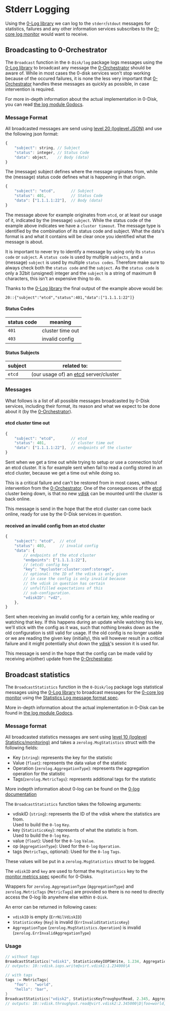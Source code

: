 # Stderr Logging

Using the [0-Log library][zerolog] we can log to the `stderr`/`stdout` messages for statistics, failures and any other information services subscribes to the [0-core log monitor][zeroCoreLogMonitor] would want to receive.

## Broadcasting to 0-Orchestrator

The `Broadcast` function in the `0-Disk/log` package logs messages using the [0-Log library][zeroLog] to broadcast any message the [0-Orchestrator][zeroOrchestrator] should be aware of. While in most cases the 0-disk services won't stop working because of the occured failures, it is none the less very important that [0-Orchestrator][zeroOrchestrator] handles these messages as quickly as possible, in case intervention is required.

For more in-depth information about the actual implementation in 0-Disk, you can read [the log module Godocs][zeroDiskLogGodcs].

### Message Format

All broadcasted messages are send using [level 20 (loglevel JSON)][loglevels] and use the following json format:

```js
{
    "subject": string, // Subject
    "status": integer, // Status Code
    "data": object,    // Body (data)
}
```

The (message) subject defines where the message orginates from,
while the (message) status code defines what is happening in that origin.

```js
{
    "subject": "etcd",       // Subject
    "status": 401,           // Status Code
    "data": ["1.1.1.1:22"],  // Body (data)
}
```

The message above for example originates from `etcd`,
or at least our usage of it, indicated by the (message) `subject`.
While the status code of the example above indicates we have a `cluster timeout`.
The message type is identified by the combination of its status code and subject.
What the data's format is and what it contains will be clear
once you identified what the message is about.

It is important to never try to identify a message
by using only its `status code` or `subject`.
A `status code` is used by multiple `subjects`,
and a (message) `subject` is used by multiple `status codes`.
Therefore make sure to always check both the `status code` and the `subject`.
As the `status code` is only a 32bit (unsigned) integer and the
`subject` is a string of maximum 8 characters, this isn't an expensive thing to do.

Thanks to the [0-Log library][zerolog] the final output of the example above would be:

```
20::{"subject":"etcd","status":401,"data":["1.1.1.1:22"]}
```

#### Status Codes

| status code  | meaning |
| ----- | ------- |
| `401` | cluster time out |
| `403` | invalid config |

#### Status Subjects

| subject  | related to: |
| ----- | ------- |
| `etcd` | (our usage of) an [etcd][etcd] server/cluster |

### Messages

What follows is a list of all possible messages broadcasted by 0-Disk services,
including their format, its reason and what we expect to be done about it (by the [0-Orchestrator][zeroOrchestrator]).


#### etcd cluster time out

```js
{
    "subject": "etcd",       // etcd
    "status": 401,           // cluster time out
    "data": ["1.1.1.1:22"],  // endpoints of the cluster
}
```

Sent when we get a time out while trying to setup or use a connection to/of an etcd cluster. It is for example sent when fail to read a config stored in an etcd cluster, because we get a time out while doing so.

This is a critical failure and can't be restored from in most cases, without intervention from the [0-Orchestrator][zeroOrchestrator]. One of the consequences of the [etcd][etcd] cluster being down, is that no new [vdisk][vdisk] can be mounted until the cluster is back online. 

This message is send in the hope that the etcd cluster can come back online, ready for use by the 0-Disk services in question.

#### received an invalid config from an etcd cluster

```js
{
    "subject": "etcd",  // etcd
    "status": 403,      // invalid config
    "data": {
        // endpoints of the etcd cluster
        "endpoints": ["1.1.1.1:22"], 
        // (etcd) config key
        "key": "mycluster:cluster:conf:storage", 
        // optional: the ID of the vdisk is only given
        // in case the config is only invalid because
        // the vdisk in question has certain
        // unfulfilled expectations of this
        // sub-configuration.
        "vdiskID": "vd2",
    },
}
```

Sent when receiving an invalid config for a certain key, while reading or watching that key. If this happens during an update while watching this key, we'll stick with the config as it was, such that nothing breaks down as the old configuration is still valid for usage. If the old config is no longer usable or we are reading the given key (initially), this will however result in a critical failure and it might potentially shut down the [vdisk][vdisk]'s session it is used for.

This message is send in the hope that the config can be made valid by receiving an(other) update from the [0-Orchestrator][zeroOrchestrator].

## Broadcast statistics 

The `BroadcastStatistics` function in the `0-Disk/log` package logs statistical messages using the [0-Log library][zeroLog] to broadcast messages for the [0-core log monitor][zeroCoreLogMonitor] using the [Statistics Log message format spec][StatLogSpec].

More in-depth information about the actual implementation in 0-Disk can be found in [the log module Godocs][zeroDiskLogGodcs].

### Message format

All broadcasted statistics messages are sent using [level 10 (loglevel Statistics/monitoring)][loglevels] and takes a `zerolog.MsgStatistics` struct with the following fields:

* Key (`string`): represents the key for the statistic
* Value (`float`): represents the data value of the statistic
* Operation (`zerolog.AggregationType`): represents the aggregation operation for the statistic
* Tags(`zerolog.MetricTags`): represents additional tags for the statistic

More indepth information about 0-log can be found on the [0-log documentation][zerolog]

The `BroadcastStatistics` function takes the following arguments:
* vdiskID (`string`): represents the ID of the vdisk where the statistics are from.  
    Used to build the `0-log` `Key`.
* key (`StatisticsKey`): represents of what the statistic is from.  
    Used to build the `0-log` `Key`.
* value (`float`): Used for the `0-log` `Value`.
* op (`AggregationType`): Used for the `0-log` `Operation`.
* tags (`MetricTags`, optional): Used for the `0-log` `Tags`.

These values will be put in a `zerolog.MsgStatistics` struct to be logged. 

The `vdiskID` and `key` are used to format the `MsgStatistics` key to the [monitor metrics spec][monMetricsSpec] specific for 0-Disks.

Wrappers for `zerolog.AggregationType` (`AggregationType`) and `zerolog.MetricTags` (`MetricTags`) are provided so there is no need to directly access the 0-log lib anywhere else within `0-Disk`.

An error can be returned in following cases:
* `vdiskID` is empty (`ErrNilVdiskID`)
* `StatisticsKey` (`Key`) is invalid (`ErrInvalidStatisticsKey`)
* `AggregationType` (`zerolog.MsgStatistics.Operation`) is invalid (`zerolog.ErrInvalidAggregationType`)

### Usage
```go
// without tags
BroadcastStatistics("vdisk1", StatisticsKeyIOPSWrite, 1.234, AggregationAverages, nil)
// outputs: 10::vdisk.iops.write@virt.vdisk1:1.234000|A

// with tags
tags := MetricTags{
    "foo":   "world",
    "hello": "bar",
}
BroadcastStatistics("vdisk2", StatisticsKeyTroughputRead, 2.345, AggregationDifferentiates, tags)
// outputs: 10::vdisk.throughput.read@virt.vdisk2:2.345000|D|foo=world,hello=bar
```

[zeroLog]: https://github.com/zero-os/0-log/
[zeroStor]: https://github.com/zero-os/0-stor/
[loglevels]: https://github.com/zero-os/0-log/blob/master/README.md#supported-log-levels
[sourceinterface]: https://godoc.org/github.com/zero-os/0-Disk/config/#Source
[zeroCoreLogMonitor]: https://github.com/zero-os/0-core/blob/master/docs/monitoring/README.md#monitoring
[zeroOrchestrator]: https://github.com/zero-os/0-orchestrator
[StatLogSpec]: https://github.com/zero-os/0-core/blob/master/docs/monitoring/stats.md#statistics-log-message-format
[monMetricsSpec]: https://github.com/zero-os/0-core/tree/master/docs/monitoring#monitoring-metrics

[ardb]: /docs/glossary.md#ardb
[tlog]: /docs/glossary.md#tlog
[etcd]: /docs/glossary.md#etcd
[vdisk]: /docs/glossary.md#vdisk

[zeroDiskLogGodcs]: https://godoc.org/github.com/zero-os/0-Disk/log